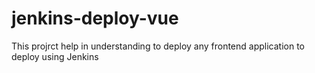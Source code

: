 # jenkins-deploy-vue
This projrct help in understanding to deploy any frontend application to deploy using Jenkins
